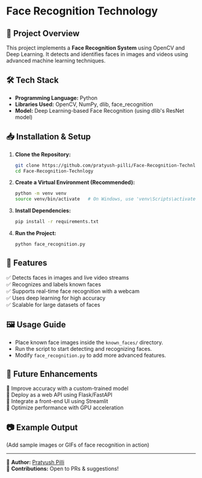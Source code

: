 # Face Recognition Technology

## 🚀 Project Overview
This project implements a **Face Recognition System** using OpenCV and Deep Learning. It detects and identifies faces in images and videos using advanced machine learning techniques.

## 🛠️ Tech Stack
- **Programming Language:** Python
- **Libraries Used:** OpenCV, NumPy, dlib, face_recognition
- **Model:** Deep Learning-based Face Recognition (using dlib's ResNet model)

## 📥 Installation & Setup

1. **Clone the Repository:**
   ```sh
   git clone https://github.com/pratyush-pilli/Face-Recognition-Technlogy.git
   cd Face-Recognition-Technlogy
   ```

2. **Create a Virtual Environment (Recommended):**
   ```sh
   python -m venv venv
   source venv/bin/activate   # On Windows, use 'venv\Scripts\activate'
   ```

3. **Install Dependencies:**
   ```sh
   pip install -r requirements.txt
   ```

4. **Run the Project:**
   ```sh
   python face_recognition.py
   ```

## 📌 Features
✅ Detects faces in images and live video streams  
✅ Recognizes and labels known faces  
✅ Supports real-time face recognition with a webcam  
✅ Uses deep learning for high accuracy  
✅ Scalable for large datasets of faces  

## 🖼️ Usage Guide
- Place known face images inside the `known_faces/` directory.
- Run the script to start detecting and recognizing faces.
- Modify `face_recognition.py` to add more advanced features.

## 🚀 Future Enhancements
🔹 Improve accuracy with a custom-trained model  
🔹 Deploy as a web API using Flask/FastAPI  
🔹 Integrate a front-end UI using Streamlit  
🔹 Optimize performance with GPU acceleration  

## 📷 Example Output
(Add sample images or GIFs of face recognition in action)

---

🔗 **Author:** [Pratyush Pilli](https://github.com/pratyush-pilli)  
📌 **Contributions:** Open to PRs & suggestions!

